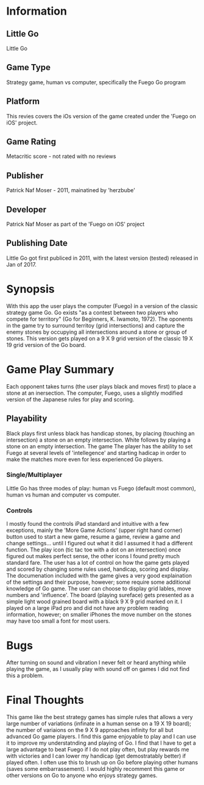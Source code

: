 # Information
## Little Go
Little Go
## Game Type
Strategy game, human vs computer, specifically the Fuego Go program
## Platform
This revies covers the iOs version of the game created under the 'Fuego on iOS' project.
## Game Rating
Metacritic score - not rated with no reviews
## Publisher
Patrick Naf Moser - 2011, mainatined by 'herzbube'
## Developer
Patrick Naf Moser as part of the 'Fuego on iOS' project
## Publishing Date
Little Go got first publiced in 2011, with the latest version (tested) released in Jan of 2017.
# Synopsis
With this app the user plays the computer (Fuego) in a version of the classic strategy game Go.  Go exists "as a contest between two players who compete for territory" (Go for Beginners, K. Iwamoto, 1972).  The oponents in the game try to surround territoy (grid intersections) and capture the enemy stones by occupying all intersections around a stone or group of stones.  This version gets played on a 9 X 9 grid version of the classic 19 X 19 grid version of the Go board.

# Game Play Summary
Each opponent takes turns (the user plays black and moves first) to place a stone at an inersection.  The computer, Fuego, uses a slightly modified version of the Japanese rules for play and scoring.
## Playability
Black plays first unless black has handicap stones, by placing (touching an intersection) a stone on an empty intersection.  White follows by playing a stone on an empty intersection.  The game 
The player has the ability to set Fuego at several levels of 'intellegence' and starting hadicap in order to make the matches more even for less experienced Go players.
### Single/Multiplayer
Little Go has three modes of play: human vs Fuego (default most common), human vs human and computer vs computer.
### Controls
I mostly found the controls iPad standard and intuitive with a few exceptions, mainly the 'More Game Actions' (upper right hand corner) button used to start a new game, resume a game, review a game and change settings... until I figured out what it did I assumed it had a different function.  The play icon (tic tac toe with a dot on an intersection) once figured out makes perfect sense, the other icons I found pretty much standard fare.  The user has a lot of control on how the game gets played and scored by changing some rules used, handicap, scoring and display.  The documenation included with the game gives a very good explaination of the settings and their purpose, however; some require some additional knowledge of Go game.  The user can choose to display grid lables, move numbers and 'influence'.  The board (playing sureface) gets presented as a simple light wood grained board with a black 9 X 9 grid marked on it.  I played on a large iPad pro and did not have any problem reading information, however; on smaller iPhones the move number on the stones may have too small a font for most users.
# Bugs
After turning on sound and vibration I never felt or heard anything while playing the game, as I usually play with sound off on games I did not find this a problem.
# Final Thoughts
This game like the best strategy games has simple rules that allows a very large number of variations (infinate in a human sense on a 19 X 19 board); the number of variaions on the 9 X 9 approaches infinity for all but advanced Go game players.  I find this game enjoyable to play and I can use it to improve my understatnding and playing of Go.  I find that I have to get a large advantage to beat Fuego if I do not play often, but play rewards me with victories and I can lower my handicap (get demostratably better) if played often.  I often use this to brush up on Go before playing other humans (saves some embarrassement).  I would highly recomment this game or other versions on Go to anyone who enjoys strategy games.
